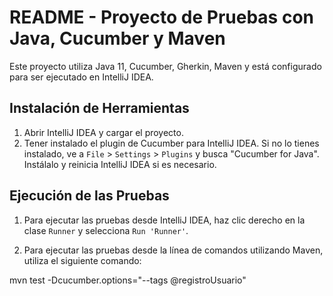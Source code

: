 # README - Proyecto de Pruebas con Java, Cucumber y Maven

Este proyecto utiliza Java 11, Cucumber, Gherkin, Maven y está configurado para ser ejecutado en IntelliJ IDEA.

## Instalación de Herramientas

1. Abrir IntelliJ IDEA y cargar el proyecto.
2. Tener instalado el plugin de Cucumber para IntelliJ IDEA. Si no lo tienes instalado, ve a `File` > `Settings` > `Plugins` y busca "Cucumber for Java". Instálalo y reinicia IntelliJ IDEA si es necesario.

## Ejecución de las Pruebas

1. Para ejecutar las pruebas desde IntelliJ IDEA, haz clic derecho en la clase `Runner` y selecciona `Run 'Runner'`.

2. Para ejecutar las pruebas desde la línea de comandos utilizando Maven, utiliza el siguiente comando:

mvn test -Dcucumber.options="--tags @registroUsuario"

